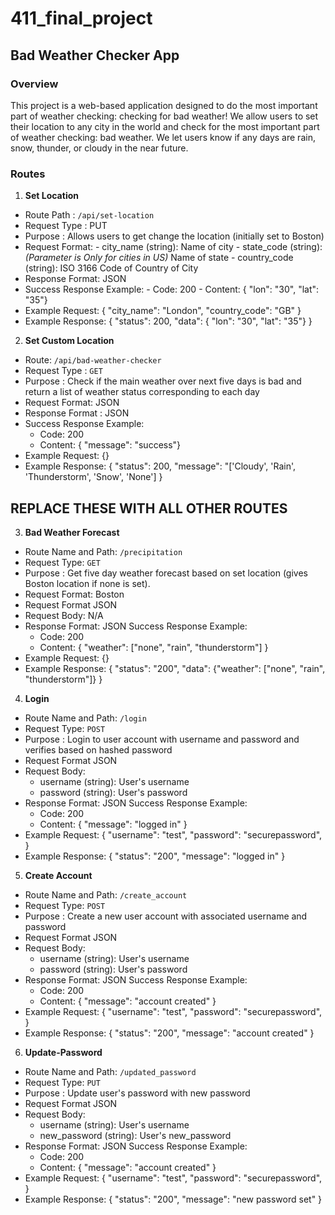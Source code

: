 # 411_final_project
## Bad Weather Checker App 
### Overview
This project is a web-based application designed to do the most important part of weather checking: checking for bad weather! We allow users to set their location to any city in the world and check for the most important part of weather checking: bad weather. We let users know if any days are rain, snow, thunder, or cloudy in the near future.
### Routes 
1. **Set Location**
  - Route Path : `/api/set-location`
  - Request Type  : PUT
  -  Purpose  : Allows users to get change the location (initially set to Boston)
  -  Request Format:
    - city_name (string): Name of city
    - state_code (string): *(Parameter is Only for cities in US)* Name of state
    - country_code (string): ISO 3166 Code of Country of City
  -  Response Format: JSON
  -  Success Response Example:
    - Code: 200
    - Content: { "lon": "30", "lat": "35"}
  -  Example Request: 
    {
      "city_name": "London",
      "country_code": "GB"
    }
  - Example Response:
  {
    "status": 200,
    "data": { "lon": "30", "lat": "35"}
  }

2. **Set Custom Location**
  - Route: `/api/bad-weather-checker`  
  - Request Type : `GET`  
  - Purpose : Check if the main weather over next five days is bad and return a list of weather status corresponding to each day
  - Request Format: JSON
  - Response Format : JSON    
  -  Success Response Example:
        - Code: 200
        - Content: { "message": "success"}
  - Example Request: 
      {}
  - Example Response:
    {
      "status": 200,
      "message": "['Cloudy', 'Rain', 'Thunderstorm', 'Snow', 'None']
    }
    
## REPLACE THESE WITH ALL OTHER ROUTES ##
 3. **Bad Weather Forecast**
  - Route Name and Path: `/precipitation`  
  - Request Type: `GET`  
  - Purpose : Get five day weather forecast based on set location (gives Boston location if none is set).  
  - Request Format: Boston
  - Request Format JSON
  - Request Body: N/A
  - Response Format: JSON
    Success Response Example:
      - Code: 200
      - Content: { "weather": ["none", "rain", "thunderstorm"] }
  - Example Request: {}
  - Example Response: 
    {
      "status": "200",
      "data": {"weather": ["none", "rain", "thunderstorm"]}
    }
    
    
4. **Login**
  - Route Name and Path: `/login`  
  - Request Type: `POST`  
  - Purpose : Login to user account with username and password and verifies based on hashed password
  - Request Format JSON
  - Request Body: 
    - username (string): User's username
    - password (string): User's password
  - Response Format: JSON
    Success Response Example:
      - Code: 200
      - Content: { "message": "logged in" }
  - Example Request: 
  {
    "username": "test",
    "password": "securepassword",
  }
  - Example Response: 
    {
      "status": "200",
      "message": "logged in"
    }


5. **Create Account**
  - Route Name and Path: `/create_account`  
  - Request Type: `POST`  
  - Purpose : Create a new user account with associated username and password
  - Request Format JSON
  - Request Body: 
    - username (string): User's username
    - password (string): User's password
  - Response Format: JSON
    Success Response Example:
      - Code: 200
      - Content: { "message": "account created" }
  - Example Request: 
  {
    "username": "test",
    "password": "securepassword",
  }
  - Example Response: 
    {
      "status": "200",
      "message": "account created"
    }

6. **Update-Password**
  - Route Name and Path: `/updated_password`  
  - Request Type: `PUT`  
  - Purpose : Update user's password with new password
  - Request Format JSON
  - Request Body: 
    - username (string): User's username
    - new_password (string): User's new_password
  - Response Format: JSON
    Success Response Example:
      - Code: 200
      - Content: { "message": "account created" }
  - Example Request: 
  {
    "username": "test",
    "password": "securepassword",
  }
  - Example Response: 
    {
      "status": "200",
      "message": "new password set"
    }